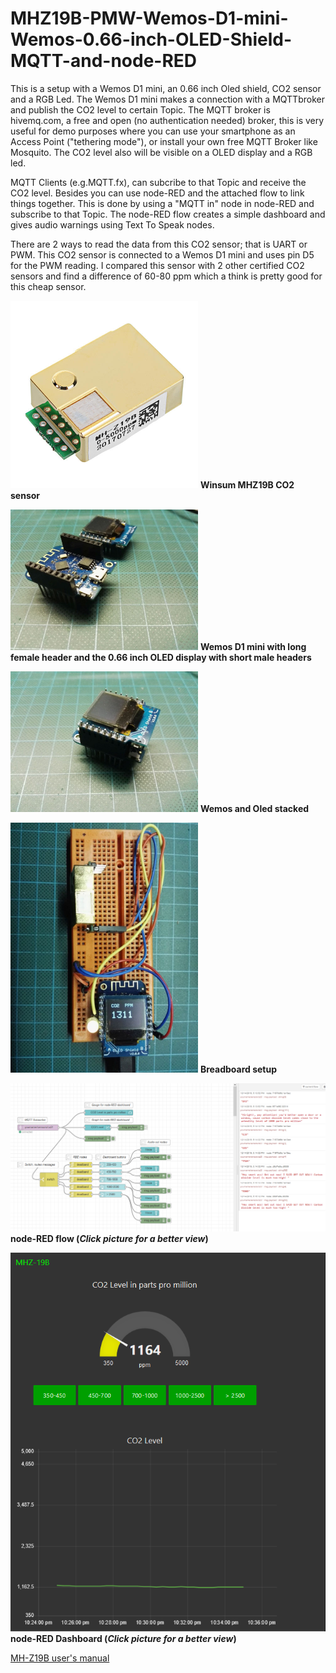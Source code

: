 # MHZ19B-PMW-Wemos-D1-mini-Wemos-0.66-inch-OLED-Shield-MQTT-and-node-RED

This is a setup with a Wemos D1 mini, an 0.66 inch Oled shield, CO2 sensor and a RGB Led. The Wemos D1 mini makes a connection with a MQTTbroker and publish the CO2 level to certain Topic. The MQTT broker is hivemq.com, a free and open (no authentication needed) broker, this is very useful for demo purposes where you can use your smartphone as an Access Point ("tethering mode"), or install your own free MQTT Broker like Mosquito. The CO2 level also will be visible on a OLED display and a RGB led.

MQTT Clients (e.g.MQTT.fx),  can subcribe to that Topic and receive the CO2 level. Besides you can use node-RED and the attached flow to link things together. This is done by using a "MQTT in" node in node-RED and subscribe to that Topic.
The node-RED flow creates a simple dashboard and gives audio warnings using Text To Speak nodes.

There are 2 ways to read the data from this CO2 sensor; that is UART or PWM. This CO2 sensor is connected to a Wemos D1 mini and uses pin D5 for the PWM reading.
I compared this sensor with 2 other certified CO2 sensors and find a difference of 60-80 ppm which a think is pretty good for this cheap sensor.

<img src="Images/MHZ19B.JPG" width="300" >
<b>Winsum MHZ19B CO2 sensor</b>
<p></p>
<img src="Images/WemosOled.jpg" width="300" >
<b>Wemos D1 mini with long female header and the  0.66 inch OLED display with short male headers</b>
<p></p>
<img src="Images/WemosOledStack.jpg" width="300" >
<b>Wemos and Oled stacked</b>
<p></p>
<img src="Images/IMG_20191214_163533.jpg" width="300" >
<b>Breadboard setup</b>
<p></p>
<img src="Images/Flow.png" width="650" >
<b>node-RED flow  (<i>Click picture for a better view</i>)</b>
<p></p>
<img src="Images/node-RED_Dashboard.png" width="650" >
<b>node-RED Dashboard  (<i>Click picture for a better view</i>)</b>
<p></p>
<p></p>
<a href="https://www.winsen-sensor.com/d/files/infrared-gas-sensor/mh-z19b-co2-ver1_0.pdf">MH-Z19B user's manual</a> 

